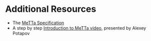 # Additional Resources

* The [MeTTa Specification](https://wiki.opencog.org/w/File:MeTTa_Specification.pdf)
* A step by step [Introduction to MeTTa video](https://singularitynet.zoom.us/rec/share/VqHmU37XtbS7VnKY474tkTvvTglsgOIfsI-21MXWxVm_in7U3tGPcfjjiE0P_15R.yUwPdCzEONSUx1EL?startTime=1650636238000), presented by Alexey Potapov